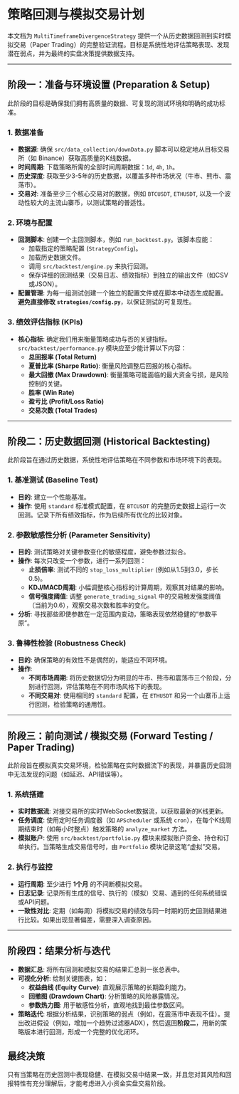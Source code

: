 # 策略回测与模拟交易计划

本文档为 `MultiTimeframeDivergenceStrategy` 提供一个从历史数据回测到实时模拟交易（Paper Trading）的完整验证流程。目标是系统性地评估策略表现、发现潜在弱点，并为最终的实盘决策提供数据支持。

---

## 阶段一：准备与环境设置 (Preparation & Setup)

此阶段的目标是确保我们拥有高质量的数据、可复现的测试环境和明确的成功标准。

### 1. 数据准备
- **数据源**: 确保 `src/data_collection/downData.py` 脚本可以稳定地从目标交易所（如 Binance）获取高质量的K线数据。
- **时间周期**: 下载策略所需的全部时间周期数据：`1d`, `4h`, `1h`。
- **历史深度**: 获取至少3-5年的历史数据，以覆盖多种市场状况（牛市、熊市、震荡市）。
- **交易对**: 准备至少三个核心交易对的数据，例如 `BTCUSDT`, `ETHUSDT`, 以及一个波动性较大的主流山寨币，以测试策略的普适性。

### 2. 环境与配置
- **回测脚本**: 创建一个主回测脚本，例如 `run_backtest.py`。该脚本应能：
    - 加载指定的策略配置 (`StrategyConfig`)。
    - 加载历史数据文件。
    - 调用 `src/backtest/engine.py` 来执行回测。
    - 保存详细的回测结果（交易日志、绩效指标）到独立的输出文件（如CSV或JSON）。
- **配置管理**: 为每一组测试创建一个独立的配置文件或在脚本中动态生成配置。**避免直接修改 `strategies/config.py`**，以保证测试的可复现性。

### 3. 绩效评估指标 (KPIs)
- **核心指标**: 确定我们用来衡量策略成功与否的关键指标。`src/backtest/performance.py` 模块应至少能计算以下内容：
    - **总回报率 (Total Return)**
    - **夏普比率 (Sharpe Ratio)**: 衡量风险调整后回报的核心指标。
    - **最大回撤 (Max Drawdown)**: 衡量策略可能面临的最大资金亏损，是风险控制的关键。
    - **胜率 (Win Rate)**
    - **盈亏比 (Profit/Loss Ratio)**
    - **交易次数 (Total Trades)**

---

## 阶段二：历史数据回测 (Historical Backtesting)

此阶段旨在通过历史数据，系统性地评估策略在不同参数和市场环境下的表现。

### 1. 基准测试 (Baseline Test)
- **目的**: 建立一个性能基准。
- **操作**: 使用 `standard` 标准模式配置，在 `BTCUSDT` 的完整历史数据上运行一次回测。记录下所有绩效指标，作为后续所有优化的比较对象。

### 2. 参数敏感性分析 (Parameter Sensitivity)
- **目的**: 测试策略对关键参数变化的敏感程度，避免参数过拟合。
- **操作**: 每次只改变一个参数，进行一系列回测：
    - **止损倍率**: 测试不同的 `stop_loss_multiplier` (例如从1.5到3.0，步长0.5)。
    - **KDJ/MACD周期**: 小幅调整核心指标的计算周期，观察其对结果的影响。
    - **信号强度阈值**: 调整 `generate_trading_signal` 中的交易触发强度阈值（当前为0.6），观察交易次数和胜率的变化。
- **分析**: 寻找那些即使参数在一定范围内变动，策略表现依然稳健的“参数平原”。

### 3. 鲁棒性检验 (Robustness Check)
- **目的**: 确保策略的有效性不是偶然的，能适应不同环境。
- **操作**:
    - **不同市场周期**: 将历史数据切分为明显的牛市、熊市和震荡市三个阶段，分别进行回测，评估策略在不同市场风格下的表现。
    - **不同交易对**: 使用相同的 `standard` 配置，在 `ETHUSDT` 和另一个山寨币上运行回测，检验策略的通用性。

---

## 阶段三：前向测试 / 模拟交易 (Forward Testing / Paper Trading)

此阶段旨在模拟真实交易环境，检验策略在实时数据流下的表现，并暴露历史回测中无法发现的问题（如延迟、API错误等）。

### 1. 系统搭建
- **实时数据流**: 对接交易所的实时WebSocket数据流，以获取最新的K线更新。
- **任务调度**: 使用定时任务调度器（如 `APScheduler` 或系统 `cron`），在每个K线周期结束时（如每小时整点）触发策略的 `analyze_market` 方法。
- **模拟账户**: 使用 `src/backtest/portfolio.py` 模块来模拟账户资金、持仓和订单执行。当策略生成交易信号时，由 `Portfolio` 模块记录这笔“虚拟”交易。

### 2. 执行与监控
- **运行周期**: 至少进行 **1个月** 的不间断模拟交易。
- **日志记录**: 记录所有生成的信号、执行的（模拟）交易、遇到的任何系统错误或API问题。
- **一致性对比**: 定期（如每周）将模拟交易的绩效与同一时期的历史回测结果进行比较。如果出现显著偏差，需要深入调查原因。

---

## 阶段四：结果分析与迭代

- **数据汇总**: 将所有回测和模拟交易的结果汇总到一张总表中。
- **可视化分析**: 绘制关键图表，如：
    - **权益曲线 (Equity Curve)**: 直观展示策略的长期盈利能力。
    - **回撤图 (Drawdown Chart)**: 分析策略的风险暴露情况。
    - **参数热力图**: 用于敏感性分析，直观地找到最佳参数区间。
- **策略迭代**: 根据分析结果，识别策略的弱点（例如，在震荡市中表现不佳）。提出改进假设（例如，增加一个趋势过滤器ADX），然后返回**阶段二**，用新的策略版本进行回测，形成一个完整的优化闭环。

## 最终决策

只有当策略在历史回测中表现稳健、在模拟交易中结果一致，并且您对其风险和回报特性有充分理解后，才能考虑进入小资金实盘交易阶段。
